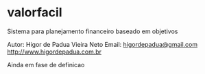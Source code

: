 # valorfacil
Sistema para planejamento financeiro baseado em objetivos

Autor: Higor de Padua Vieira Neto
Email: higordepadua@gmail.com
http://www.higordepadua.com.br

Ainda em fase de definicao
